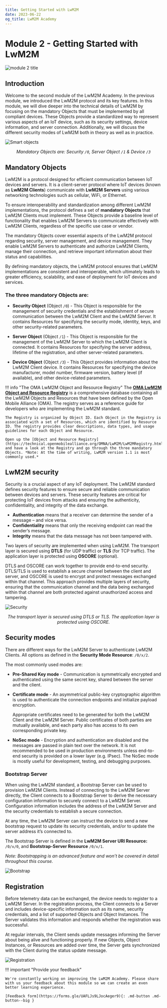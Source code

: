 ```yaml
---
title: Getting Started with LwM2M
date: 2023-06-22
og_title: LwM2M Academy
---
```


# Module 2 - Getting Started with LwM2M 

![module 2 title](images/2getting-started.png)

## Introduction

Welcome to the second module of the LwM2M Academy. In the previous module, we introduced the LwM2M protocol and its key features. In this module, we will dive deeper into the technical details of LwM2M by focusing on the mandatory Objects that must be implemented by all compliant devices. These Objects provide a standardized way to represent various aspects of an IoT device, such as its security settings, device information, and server connection. Additionally, we will discuss the different security modes of LwM2M both in theory as well as in practice.

![Smart objects](images/module2_smart-objects.png)
*<p style="text-align: center;">Mandatory Objects are: Security `/0`, Server Object `/1` & Device `/3`</p>*

## Mandatory Objects

LwM2M is a protocol designed for efficient communication between IoT devices and servers. It is a client-server protocol where IoT devices (known as **LwM2M Clients**) communicate with **LwM2M Servers** using various networking technologies such as cellular, WiFi, or Ethernet.

To ensure interoperability and standardization among different LwM2M implementations, the protocol defines a set of **mandatory Objects** that LwM2M Clients must implement. These Objects provide a baseline level of functionality that enables LwM2M Servers to communicate effectively with LwM2M Clients, regardless of the specific use case or vendor.

The mandatory Objects cover essential aspects of the LwM2M protocol regarding security, server management, and device management. They enable LwM2M Servers to authenticate and authorize LwM2M Clients, manage their connection, and retrieve important information about their status and capabilities.

By defining mandatory objects, the LwM2M protocol ensures that LwM2M implementations are consistent and interoperable, which ultimately leads to greater efficiency, scalability, and ease of deployment for IoT devices and services.

### The three mandatory Objects are:

* **Security Object** (Object `/0`) - This Object is responsible for the management of security credentials and the establishment of secure communication between the LwM2M Client and the LwM2M Server. It contains Resources for specifying the security mode, identity, keys, and other security-related parameters. 

* **Server Object** (Object `/1`) - This Object is responsible for the management of the LwM2M Server to which the LwM2M Client is connected. It contains Resources for specifying the server address, lifetime of the registration, and other server-related parameters.

* **Device Object** (Object `/3`) - This Object provides information about the LwM2M Client device. It contains Resources for specifying the device manufacturer, model number, firmware version, battery level (if available), and other device-related parameters.

!!! info "The OMA LwM2M Object and Resource Registry"
    The [**OMA LwM2M Object and Resource Registry**](https://technical.openmobilealliance.org/OMNA/LwM2M/LwM2MRegistry.html) is a comprehensive database containing all the LwM2M Objects and Resources that have been defined by the Open Mobile Alliance (OMA). The registry serves as a reference guide for developers who are implementing the LwM2M standard. 

    The Registry is organized by Object ID. Each Object in the Registry is associated with a set of Resources, which are identified by Resource ID. The registry provides clear descriptions, data types, and usage guidelines for each Object and Resource.

    Open up the [Object and Resource Registry](https://technical.openmobilealliance.org/OMNA/LwM2M/LwM2MRegistry.html) and have a look at the Registry and go through the three mandatory Objects. *Note: At the time of writing, LwM2M version 1.1 is most commonly used.*


## LwM2M security
Security is a crucial aspect of any IoT deployment. The LwM2M standard defines security features to ensure secure and reliable communication between devices and servers. These security features are critical for protecting IoT devices from attacks and ensuring the authenticity, confidentiality, and integrity of the data exchange. 

* **Authentication** means that a receiver can determine the sender of a message – and vice versa. 
* **Confidentiality** means that only the receiving endpoint can read the sender’s message. 
* **Integrity** means that the data message has not been tampered with.

Two layers of security are implemented when using LwM2M. The transport layer is secured using **DTLS** (for UDP traffic) or **TLS** (for TCP traffic). The application layer is protected using **OSCORE** (optional).

DTLS and OSCORE can work together to provide end-to-end security. DTLS/TLS is used to establish a secure channel between the client and server, and OSCORE is used to encrypt and protect messages exchanged within that channel. This approach provides multiple layers of security, ensuring that the communication channel and the data being exchanged within that channel are both protected against unauthorized access and tampering.

![Security](images/module2_security.png)
*<p style="text-align: center;">The transport layer is secured using DTLS or TLS. The application layer is protected using OSCORE.</p>*


## Security modes

There are different ways for the LwM2M Server to authenticate LwM2M Clients. All options as defined in the **Security Mode Resource**: `/0/x/2`.

The most commonly used modes are:

* **Pre-Shared Key mode** - Communication is symmetrically encrypted and authenticated using the same secret key, shared between the server and the client.

* **Certificate mode** - An asymmetrical public-key cryptographic algorithm is used to authenticate the connection endpoints and initialize payload encryption.

    Appropriate certificates need to be generated for both the LwM2M Client and the LwM2M Server. Public certificates of both parties are mutually available, and each party also has access to its own corresponding private key.

* **NoSec mode** - Encryption and authentication are disabled and the messages are passed in plain text over the network. It is not recommended to be used in production environments unless end-to-end security is provided on a lower layer (e.g. IPsec). The NoSec mode is mostly useful for development, testing, and debugging purposes.


### Bootstrap Server

When using the LwM2M standard, a Bootstrap Server can be used to provision LwM2M Clients. Instead of connecting to the LwM2M Server directly, the Client connects to a Bootstrap Server to derive the necessary configuration information to securely connect to a LwM2M Server. Configuration information includes the address of the LwM2M Server and the security credentials to establish a secure connection.

At any time, the LwM2M Server can instruct the device to send a new bootstrap request to update its security credentials, and/or to update the server address it’s connected to.

The Bootstrap Server is defined in the **LwM2M Server URI Resource:** `/0/x/0`, and **Bootstrap-Server Resource** `/0/x/1`.

*Note: Bootstrapping is an advanced feature and won’t be covered in detail throughout this course.*

![Bootstrap](images/module2_bootstrap.png)


## Registration
Before telemetry data can be exchanged, the device needs to register to a LwM2M Server. In the registration process, the Client connects to a Server and includes device-specific information such as its name, security credentials, and a list of supported Objects and Object Instances. The Server validates this information and responds whether the registration was successful.

At regular intervals, the Client sends update messages informing the Server about being alive and functioning properly. If new Objects, Object Instances, or Resources are added over time, the Server gets synchronized with the Client during the status update message.

![Registration](images/module2_registration.png)


!!! important "Provide your feedback"

    We're constantly working on improving the LwM2M Academy. Please share with us your feedback about this module so we can create an even better learning experience.

    [Feedback form](https://forms.gle/UAFLJs9LJocAeger9){: .md-button .md-button--big }
